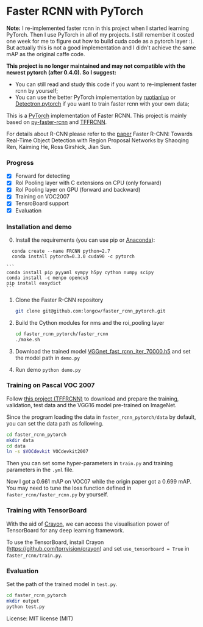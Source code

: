 # Faster RCNN with PyTorch
**Note:** I re-implemented faster rcnn in this project when I started learning PyTorch. Then I use PyTorch in all of my projects. I still remember it costed one week for me to figure out how to build cuda code as a pytorch layer :).
But actually this is not a good implementation and I didn't achieve the same mAP as the original caffe code. 

**This project is no longer maintained and may not compatible with the newest pytorch (after 0.4.0). So I suggest:**
- You can still read and study this code if you want to re-implement faster rcnn by yourself;
- You can use the better PyTorch implementation by [ruotianluo](https://github.com/ruotianluo/pytorch-faster-rcnn) 
or [Detectron.pytorch](https://github.com/roytseng-tw/Detectron.pytorch) if you want to train  faster rcnn with your own data;

This is a [PyTorch](https://github.com/pytorch/pytorch)
implementation of Faster RCNN. 
This project is mainly based on [py-faster-rcnn](https://github.com/rbgirshick/py-faster-rcnn)
and [TFFRCNN](https://github.com/CharlesShang/TFFRCNN).

For details about R-CNN please refer to the [paper](https://arxiv.org/abs/1506.01497) 
Faster R-CNN: Towards Real-Time Object Detection with Region Proposal Networks 
by Shaoqing Ren, Kaiming He, Ross Girshick, Jian Sun.

### Progress

- [x] Forward for detecting
- [x] RoI Pooling layer with C extensions on CPU (only forward)
- [x] RoI Pooling layer on GPU (forward and backward)
- [x] Training on VOC2007
- [x] TensroBoard support
- [x] Evaluation

### Installation and demo
0. Install the requirements (you can use pip or [Anaconda](https://www.continuum.io/downloads)):

  `````
    conda create --name FRCNN python=2.7
    conda install pytorch=0.3.0 cuda90 -c pytorch
  `````
    ```
    conda install pip pyyaml sympy h5py cython numpy scipy
    conda install -c menpo opencv3
    pip install easydict
    ```


1. Clone the Faster R-CNN repository
    ```bash
    git clone git@github.com:longcw/faster_rcnn_pytorch.git
    ```

2. Build the Cython modules for nms and the roi_pooling layer
    ```bash
    cd faster_rcnn_pytorch/faster_rcnn
    ./make.sh
    ```
3. Download the trained model [VGGnet_fast_rcnn_iter_70000.h5](https://drive.google.com/open?id=0B4pXCfnYmG1WOXdpYVFybWxiZFE) 
and set the model path in `demo.py`
3. Run demo `python demo.py`

### Training on Pascal VOC 2007

Follow [this project (TFFRCNN)](https://github.com/CharlesShang/TFFRCNN)
to download and prepare the training, validation, test data 
and the VGG16 model pre-trained on ImageNet. 

Since the program loading the data in `faster_rcnn_pytorch/data` by default,
you can set the data path as following.
```bash
cd faster_rcnn_pytorch
mkdir data
cd data
ln -s $VOCdevkit VOCdevkit2007
```

Then you can set some hyper-parameters in `train.py` and training parameters in the `.yml` file.

Now I got a 0.661 mAP on VOC07 while the origin paper got a 0.699 mAP.
You may need to tune the loss function defined in `faster_rcnn/faster_rcnn.py` by yourself.

### Training with TensorBoard
With the aid of [Crayon](https://github.com/torrvision/crayon),
we can access the visualisation power of TensorBoard for any 
deep learning framework.

To use the TensorBoard, install Crayon (https://github.com/torrvision/crayon)
and set `use_tensorboard = True` in `faster_rcnn/train.py`.

### Evaluation
Set the path of the trained model in `test.py`.
```bash
cd faster_rcnn_pytorch
mkdir output
python test.py
```

License: MIT license (MIT)
